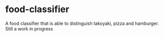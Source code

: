 # food-classifier
A food classifier that is able to distinguish takoyaki, pizza and hamburger. <br>
Still a work in progress
